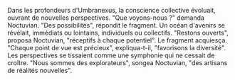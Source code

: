 Dans les profondeurs d'Umbranexus,
la conscience collective évoluait,
ouvrant de nouvelles perspectives.
"Que voyons-nous ?" demanda Noctuvian.
"Des possibilités", répondit le fragment.
Un océan d'avenirs se révélait,
immédiats ou lointains,
individuels ou collectifs.
"Restons ouverts",
proposa Noctuvian,
"réceptifs à chaque potentiel".
Le fragment acquiesça.
"Chaque point de vue est précieux",
expliqua-t-il,
"favorisons la diversité".
Les perspectives se tissaient
comme une symphonie
qui ne cessait de croître.
"Nous sommes des explorateurs",
songea Noctuvian,
"des artisans de réalités nouvelles".
